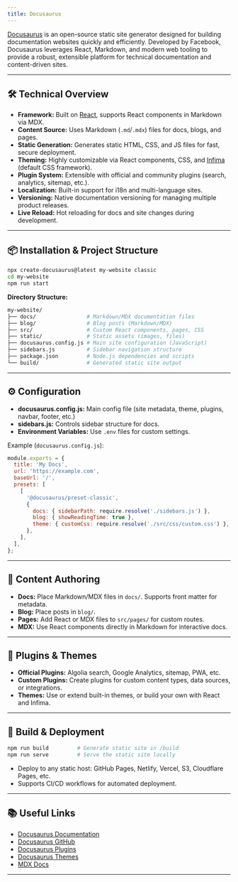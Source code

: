 ```yaml
---
title: Docusaurus
---
```


[Docusaurus](https://docusaurus.io/) is an open-source static site generator designed for building documentation websites quickly and efficiently. Developed by Facebook, Docusaurus leverages React, Markdown, and modern web tooling to provide a robust, extensible platform for technical documentation and content-driven sites.

---

## 🛠️ Technical Overview

- **Framework:** Built on [React](https://react.dev/), supports React components in Markdown via MDX.
- **Content Source:** Uses Markdown (`.md`/`.mdx`) files for docs, blogs, and pages.
- **Static Generation:** Generates static HTML, CSS, and JS files for fast, secure deployment.
- **Theming:** Highly customizable via React components, CSS, and [Infima](https://infima.dev/) (default CSS framework).
- **Plugin System:** Extensible with official and community plugins (search, analytics, sitemap, etc.).
- **Localization:** Built-in support for i18n and multi-language sites.
- **Versioning:** Native documentation versioning for managing multiple product releases.
- **Live Reload:** Hot reloading for docs and site changes during development.

---

## 📦 Installation & Project Structure

```sh
npx create-docusaurus@latest my-website classic
cd my-website
npm run start
```

**Directory Structure:**

```sh
my-website/
├── docs/                # Markdown/MDX documentation files
├── blog/                # Blog posts (Markdown/MDX)
├── src/                 # Custom React components, pages, CSS
├── static/              # Static assets (images, files)
├── docusaurus.config.js # Main site configuration (JavaScript)
├── sidebars.js          # Sidebar navigation structure
├── package.json         # Node.js dependencies and scripts
└── build/               # Generated static site output
```

---

## ⚙️ Configuration

- **docusaurus.config.js:** Main config file (site metadata, theme, plugins, navbar, footer, etc.)
- **sidebars.js:** Controls sidebar structure for docs.
- **Environment Variables:** Use `.env` files for custom settings.

Example (`docusaurus.config.js`):

```js
module.exports = {
  title: 'My Docs',
  url: 'https://example.com',
  baseUrl: '/',
  presets: [
    [
      '@docusaurus/preset-classic',
      {
        docs: { sidebarPath: require.resolve('./sidebars.js') },
        blog: { showReadingTime: true },
        theme: { customCss: require.resolve('./src/css/custom.css') },
      },
    ],
  ],
};
```

---

## 📝 Content Authoring

- **Docs:** Place Markdown/MDX files in `docs/`. Supports front matter for metadata.
- **Blog:** Place posts in `blog/`.
- **Pages:** Add React or MDX files to `src/pages/` for custom routes.
- **MDX:** Use React components directly in Markdown for interactive docs.

---

## 🧩 Plugins & Themes

- **Official Plugins:** Algolia search, Google Analytics, sitemap, PWA, etc.
- **Custom Plugins:** Create plugins for custom content types, data sources, or integrations.
- **Themes:** Use or extend built-in themes, or build your own with React and Infima.

---

## 🚀 Build & Deployment

```sh
npm run build         # Generate static site in /build
npm run serve         # Serve the static site locally
```

- Deploy to any static host: GitHub Pages, Netlify, Vercel, S3, Cloudflare Pages, etc.
- Supports CI/CD workflows for automated deployment.

---

## 📚 Useful Links

- [Docusaurus Documentation](https://docusaurus.io/docs)
- [Docusaurus GitHub](https://github.com/facebook/docusaurus)
- [Docusaurus Plugins](https://docusaurus.io/docs/plugins)
- [Docusaurus Themes](https://docusaurus.io/docs/themes)
- [MDX Docs](https://mdxjs.com/)

---
